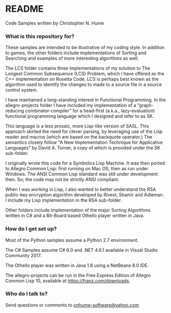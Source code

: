 # README

Code Samples written by Christopher N. Hume

### What is this repository for?

These samples are intended to be illustrative of my coding style. In addition to games, the other folders include implementations of Sorting and Searching and examples of more interesting algorithms as well.

The LCS folder contains three implementations of my solution to The Longest Common Subsequence (LCS) Problem, which I have offered as the C++ implementation on Rosetta Code. LCS is perhaps best known as the algorithm used to identify the changes to made to a source file in a source control system.

I have maintained a long-standing interest in Functional Programming. In the allegro-projects folder I have included my implementation of a “graph-reducing combinator-compiler” for a head-first (a.k.a., lazy-evaluation) functional programming language which I designed and refer to as SK.

This language is a less prosaic, more Lisp-like version of SASL. This approach skirted the need for clever parsing, by leveraging use of the Lisp reader and macros (which are based on the backquote operator.) The semantics closely follow "A New Implementation Technique for Applicative Languages" by David A. Turner, a copy of which is provided under the SK sub-folder.

I originally wrote this code for a Symbolics Lisp Machine. It was then ported to Allegro Common Lisp: first running on Mac OS, then as run under Windows. The ANSI Common Lisp standard was still under development then. So; the code may not be strictly ANSI compliant.

When I was working in Lisp, I also wanted to better understand the RSA public-key encryption algorithm developed by Rivest, Shamir and Adleman. I include my Lisp implementation in the RSA sub-folder.

Other folders include implementation of the major Sorting Algorithms written in C# and a Bit-Board based Othello player written in Java.

### How do I get set up?

Most of the Python samples assume a Python 2.7 environment.

The C# Samples assume C# 6.0 and .NET 4.6.1 available in Visual Studio Community 2017.

The Othello player was written in Java 1.8 using a NetBeans 8.0 IDE.

The allegro-projects can be run in the Free Express Edition of Allegro Common Lisp 10, available at https://franz.com/downloads.

### Who do I talk to?

Send questions or comments to cnhume-software@yahoo.com
